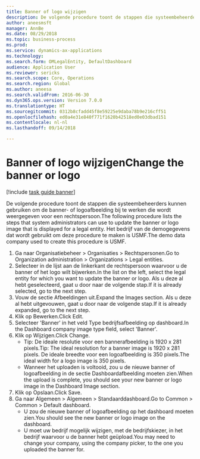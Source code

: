 ```yaml
--- 
title: Banner of logo wijzigen
description: De volgende procedure toont de stappen die systeembeheerders kunnen gebruiken om de banner- of logoafbeelding bij te werken die wordt weergegeven voor een rechtspersoon.
author: aneesmsft
manager: AnnBe
ms.date: 08/29/2018
ms.topic: business-process
ms.prod: 
ms.service: dynamics-ax-applications
ms.technology: 
ms.search.form: OMLegalEntity, DefaultDashboard
audience: Application User
ms.reviewer: sericks
ms.search.scope: Core, Operations
ms.search.region: Global
ms.author: aneesa
ms.search.validFrom: 2016-06-30
ms.dyn365.ops.version: Version 7.0.0
ms.translationtype: HT
ms.sourcegitcommit: 0312b8cfadd45f8e59225e9daba78b9e216cff51
ms.openlocfilehash: ed0a4e31e840f771f1620b42518ed0e03dbad151
ms.contentlocale: nl-nl
ms.lasthandoff: 09/14/2018

---
```

# <a name="change-the-banner-or-logo"></a><span data-ttu-id="19762-103">Banner of logo wijzigen</span><span class="sxs-lookup"><span data-stu-id="19762-103">Change the banner or logo</span></span>

[!include [task guide banner](../../includes/task-guide-banner.md)]

<span data-ttu-id="19762-104">De volgende procedure toont de stappen die systeembeheerders kunnen gebruiken om de banner- of logoafbeelding bij te werken die wordt weergegeven voor een rechtspersoon.</span><span class="sxs-lookup"><span data-stu-id="19762-104">The following procedure lists the steps that system administrators can use to update the banner or logo image that is displayed for a legal entity.</span></span> <span data-ttu-id="19762-105">Het bedrijf van de demogegevens dat wordt gebruikt om deze procedure te maken is USMF.</span><span class="sxs-lookup"><span data-stu-id="19762-105">The demo data company used to create this procedure is USMF.</span></span>

1. <span data-ttu-id="19762-106">Ga naar Organisatiebeheer > Organisaties > Rechtspersonen.</span><span class="sxs-lookup"><span data-stu-id="19762-106">Go to Organization administration > Organizations > Legal entities.</span></span>
2. <span data-ttu-id="19762-107">Selecteer in de lijst aan de linkerkant de rechtspersoon waarvoor u de banner of het logo wilt bijwerken.</span><span class="sxs-lookup"><span data-stu-id="19762-107">In the list on the left, select the legal entity for which you want to update the banner or logo.</span></span> <span data-ttu-id="19762-108">Als u deze al hebt geselecteerd, gaat u door naar de volgende stap.</span><span class="sxs-lookup"><span data-stu-id="19762-108">If it is already selected, go to the next step.</span></span>
3. <span data-ttu-id="19762-109">Vouw de sectie Afbeeldingen uit.</span><span class="sxs-lookup"><span data-stu-id="19762-109">Expand the Images section.</span></span> <span data-ttu-id="19762-110">Als u deze al hebt uitgevouwen, gaat u door naar de volgende stap.</span><span class="sxs-lookup"><span data-stu-id="19762-110">If it is already expanded, go to the next step.</span></span>
4. <span data-ttu-id="19762-111">Klik op Bewerken.</span><span class="sxs-lookup"><span data-stu-id="19762-111">Click Edit.</span></span>
5. <span data-ttu-id="19762-112">Selecteer 'Banner' in het veld Type bedrijfsafbeelding op dashboard.</span><span class="sxs-lookup"><span data-stu-id="19762-112">In the Dashboard company image type field, select 'Banner'.</span></span>
6. <span data-ttu-id="19762-113">Klik op Wijzigen.</span><span class="sxs-lookup"><span data-stu-id="19762-113">Click Change.</span></span>
    * <span data-ttu-id="19762-114">Tip: De ideale resolutie voor een bannerafbeelding is 1920 x 281 pixels.</span><span class="sxs-lookup"><span data-stu-id="19762-114">Tip: The ideal resolution for a banner image is 1920 x 281 pixels.</span></span> <span data-ttu-id="19762-115">De ideale breedte voor een logoafbeelding is 350 pixels.</span><span class="sxs-lookup"><span data-stu-id="19762-115">The ideal width for a logo image is 350 pixels.</span></span>  
    * <span data-ttu-id="19762-116">Wanneer het uploaden is voltooid, zou u de nieuwe banner of logoafbeelding in de sectie Dashboardafbeelding moeten zien.</span><span class="sxs-lookup"><span data-stu-id="19762-116">When the upload is complete, you should see your new banner or logo image in the Dashboard Image section.</span></span>  
7. <span data-ttu-id="19762-117">Klik op Opslaan.</span><span class="sxs-lookup"><span data-stu-id="19762-117">Click Save.</span></span>
8. <span data-ttu-id="19762-118">Ga naar Algemeen > Algemeen > Standaarddashboard.</span><span class="sxs-lookup"><span data-stu-id="19762-118">Go to Common > Common > Default dashboard.</span></span>
    * <span data-ttu-id="19762-119">U zou de nieuwe banner of logoafbeelding op het dashboard moeten zien.</span><span class="sxs-lookup"><span data-stu-id="19762-119">You should see the new banner or logo image on the dashboard.</span></span>  
    * <span data-ttu-id="19762-120">U moet uw bedrijf mogelijk wijzigen, met de bedrijfskiezer, in het bedrijf waarvoor u de banner hebt geüpload.</span><span class="sxs-lookup"><span data-stu-id="19762-120">You may need to change your company, using the company picker, to the one you uploaded the banner for.</span></span>  


